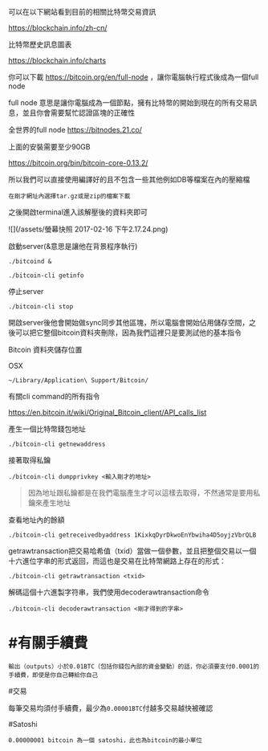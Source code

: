 
可以在以下網站看到目前的相關比特幣交易資訊

https://blockchain.info/zh-cn/

比特幣歷史訊息圖表

https://blockchain.info/charts


你可以下載 https://bitcoin.org/en/full-node ，讓你電腦執行程式後成為一個full node

full node 意思是讓你電腦成為一個節點，擁有比特幣的開始到現在的所有交易訊息，並且你會需要幫忙認證區塊的正確性

全世界的full node https://bitnodes.21.co/


上面的安裝需要至少90GB


https://bitcoin.org/bin/bitcoin-core-0.13.2/

所以我們可以直接使用編譯好的且不包含一些其他例如DB等檔案在內的壓縮檔

```
在剛才網址內選擇tar.gz或是zip的檔案下載
```

之後開啟terminal進入該解壓後的資料夾即可

![](/assets/螢幕快照 2017-02-16 下午2.17.24.png)

啟動server(&意思是讓他在背景程序執行)
```
./bitcoind &
```

```
./bitcoin-cli getinfo
```

停止server

```
./bitcoin-cli stop
```

開啟server後他會開始做sync同步其他區塊，所以電腦會開始佔用儲存空間，之後可以把它整個bitcoin資料夾刪除，因為我們這裡只是要測試他的基本指令

Bitcoin 資料夾儲存位置

OSX
```
~/Library/Application\ Support/Bitcoin/
```


有關cli command的所有指令

https://en.bitcoin.it/wiki/Original_Bitcoin_client/API_calls_list


產生一個比特幣錢包地址

```
./bitcoin-cli getnewaddress
```

接著取得私鑰
```
./bitcoin-cli dumpprivkey <輸入剛才的地址>
```
>因為地址跟私鑰都是在我們電腦產生才可以這樣去取得，不然通常是要用私鑰來產生地址

查看地址內的餘額

```
./bitcoin-cli getreceivedbyaddress 1KixkqDyrDkwoEnYbwiha4D5oyjzVbrQLB
```

getrawtransaction把交易哈希值（txid）當做一個參數，並且把整個交易以一個十六進位字串的形式返回，而這也是交易在比特幣網路上存在的形式：

```
./bitcoin-cli getrawtransaction <txid>
```

解碼這個十六進製字符串，我們使用decoderawtransaction命令

```
./bitcoin-cli decoderawtransaction <剛才得到的字串>
```





# #有關手續費

```
輸出（outputs）小於0.01BTC（包括你錢包內部的資金變動）的話，你必須要支付0.0001的手續費，即使是你自己轉給你自己
```

#交易

每筆交易均須付手續費，最少為`0.00001BTC`付越多交易越快被確認



#Satoshi

```
0.00000001 bitcoin 為一個 satoshi，此也為bitcoin的最小單位
```

